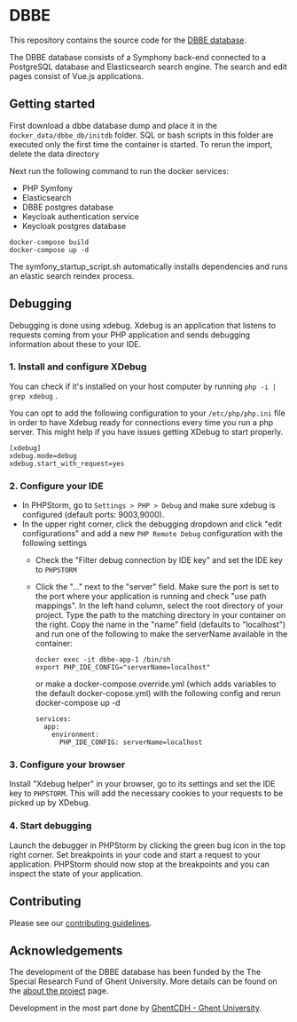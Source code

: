 # DBBE

This repository contains the source code for the [DBBE database](https://www.dbbe.ugent.be/).

The DBBE database consists of a Symphony back-end connected to a PostgreSQL database and Elasticsearch search engine. The search and edit pages consist of Vue.js applications.

## Getting started

First download a dbbe database dump and place it in the `docker_data/dbbe_db/initdb` folder. SQL or bash scripts in this folder are executed only the first time the container is started. To rerun the import, delete the data directory

Next run the following command to run the docker services:

* PHP Symfony
* Elasticsearch
* DBBE postgres database
* Keycloak authentication service
* Keycloak postgres database

``````
docker-compose build
docker-compose up -d
``````

The symfony_startup_script.sh automatically installs dependencies and runs an elastic search reindex process. 


## Debugging

Debugging is done using xdebug. Xdebug is an application that listens to requests coming from
your PHP application and sends debugging information about these to your IDE.

### 1. Install and configure XDebug
You can check if it's installed on your host computer by running `php -i | grep xdebug` .

You can opt to add the following configuration to your `/etc/php/php.ini` file in order to have Xdebug ready for connections every time you run a php server. This might help if you have issues getting XDebug to start properly.
```
[xdebug]
xdebug.mode=debug
xdebug.start_with_request=yes
```

### 2. Configure your IDE
- In PHPStorm, go to `Settings > PHP > Debug` and make sure xdebug is configured (default ports: 9003,9000).
- In the upper right corner, click the debugging dropdown and click "edit configurations" and add a new `PHP Remote Debug` configuration with the following settings
  - Check the "Filter debug connection by IDE key" and set the IDE key to `PHPSTORM`
  - Click the "..." next to the "server" field. Make sure the port is set to the port where your application is running and check "use path mappings". In the left hand column, select the root directory of your project. Type the path to the matching directory in your container on the right. Copy the name in the "name" field (defaults to "localhost") and run one of the following to make the serverName available in the container:
    ```
    docker exec -it dbbe-app-1 /bin/sh
    export PHP_IDE_CONFIG="serverName=localhost" 
    ```
    or make a docker-compose.override.yml (which adds variables to the default docker-copose.yml) with the following config and rerun docker-compose up -d

    ```
    services:
      app:
        environment:
          PHP_IDE_CONFIG: serverName=localhost
    ```


### 3. Configure your browser

Install "Xdebug helper" in your browser, go to its settings and set the IDE key to `PHPSTORM`. This will add the necessary cookies to your requests to be picked up by XDebug.

### 4. Start debugging

Launch the debugger in PHPStorm by clicking the green bug icon in the top right corner. Set breakpoints in your code and start a request to your application. PHPStorm should now stop at the breakpoints and you can inspect the state of your application.

## Contributing

Please see our [contributing guidelines](CONTRIBUTING.md).

## Acknowledgements

The development of the DBBE database has been funded by the The Special Research Fund of Ghent University. More details can be found on the [about the project](https://www.projectdbbe.ugent.be/about-the-project/) page.

Development in the most part done by [GhentCDH - Ghent University](https://www.ghentcdh.ugent.be/).
